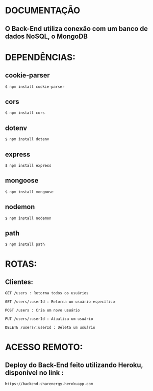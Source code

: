 # DOCUMENTAÇÃO

## O Back-End utiliza conexão com um banco de dados NoSQL, o MongoDB


# DEPENDÊNCIAS:

## cookie-parser
```
$ npm install cookie-parser
```
## cors
```
$ npm install cors
```
## dotenv
```
$ npm install dotenv
```
## express
```
$ npm install express
```
## mongoose
```
$ npm install mongoose
```
## nodemon
```
$ npm install nodemon
```
## path
```
$ npm install path
```


# ROTAS:

## Clientes:

```
GET /users : Retorna todos os usuários
```

```
GET /users/:userId : Retorna um usuário específico
```

```
POST /users : Cria um novo usuário
```

```
PUT /users/:userId : Atualiza um usuário
```

```
DELETE /users/:userId : Deleta um usuário
```
# ACESSO REMOTO:

## Deploy do Back-End feito utilizando Heroku, disponível no link :
```
https://backend-sharenergy.herokuapp.com
```
